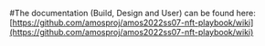 #The documentation (Build, Design and User) can be found here:
[https://github.com/amosproj/amos2022ss07-nft-playbook/wiki](https://github.com/amosproj/amos2022ss07-nft-playbook/wiki)
